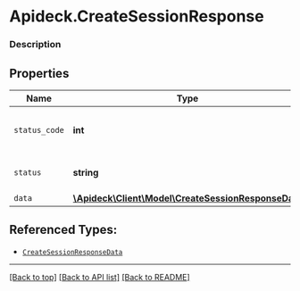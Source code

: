 # Apideck.CreateSessionResponse

### Description

## Properties
Name | Type | Description | Notes
------------ | ------------- | ------------- | -------------
`status_code` | **int** | HTTP Response Status Code | 
`status` | **string** | HTTP Response Status | 
`data` | [**\Apideck\Client\Model\CreateSessionResponseData**](CreateSessionResponseData.md) |  | 





## Referenced Types:


* [`CreateSessionResponseData`](CreateSessionResponseData.md)

---

[[Back to top]](#) [[Back to API list]](../../../../README.md#documentation-for-api-endpoints) [[Back to README]](../../../../README.md)



